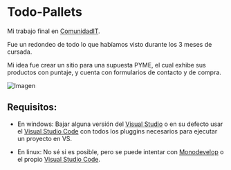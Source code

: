 # Todo-Pallets

Mi trabajo final en [ComunidadIT](http://www.comunidadit.org/).

Fue un redondeo de todo lo que habíamos visto durante los 3 meses de cursada.

Mi idea fue crear un sitio para una supuesta PYME, el cual exhibe sus productos con puntaje, y cuenta con formularios de contacto y de compra.

![Imagen](https://raw.githubusercontent.com/FedeHC/fedehc.github.io/master/images/web6.jpg)

## Requisitos:

- En windows: Bajar alguna versión del [Visual Studio](https://www.visualstudio.com/es/) o en su defecto usar el [Visual Studio Code](https://code.visualstudio.com/) con todos los pluggins necesarios para ejecutar un proyecto en VS.

- En linux: No sé si es posible, pero se puede intentar con [Monodevelop](http://www.monodevelop.com/download/) o el propio [Visual Studio Code](https://code.visualstudio.com/).